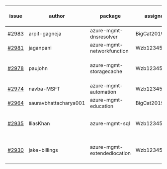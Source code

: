 | issue | author | package | assignee | bot advice | created date of issue | target release date | date from target |
| ------ | ------ | ------ | ------ | ------ | ------ | ------ | :-----: |
| [#2983](https://github.com/Azure/sdk-release-request/issues/2983) | arpit-gagneja | azure-mgmt-dnsresolver | BigCat20196 |  | 07-05 | 09-30 |  |
| [#2981](https://github.com/Azure/sdk-release-request/issues/2981) | jaganpani | azure-mgmt-networkfunction | Wzb123456789 |  | 07-05 | 07-19 |  |
| [#2978](https://github.com/Azure/sdk-release-request/issues/2978) | paujohn | azure-mgmt-storagecache | Wzb123456789 | close to release date.  | 07-05 | 07-08 | 1 |
| [#2974](https://github.com/Azure/sdk-release-request/issues/2974) | navba-MSFT | azure-mgmt-automation | Wzb123456789 |  | 07-05 | 07-19 |  |
| [#2964](https://github.com/Azure/sdk-release-request/issues/2964) | sauravbhattacharya001 | azure-mgmt-education | BigCat20196 |  | 06-29 | 07-13 |  |
| [#2935](https://github.com/Azure/sdk-release-request/issues/2935) | IliasKhan | azure-mgmt-sql | Wzb123456789 | close to release date.  | 06-22 | 07-05 | -1 |
| [#2930](https://github.com/Azure/sdk-release-request/issues/2930) | jake-billings | azure-mgmt-extendedlocation | Wzb123456789 | close to release date.  | 06-20 | 07-08 | 1 |
